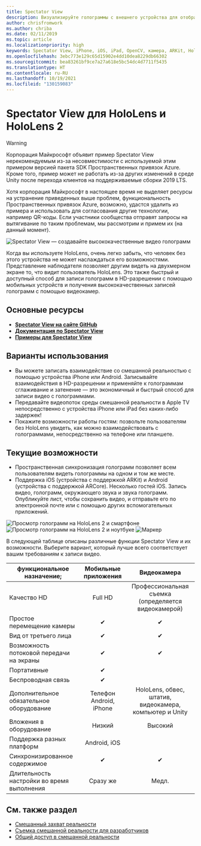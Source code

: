 ```yaml
---
title: Spectator View
description: Визуализируйте голограммы с внешнего устройства для отображения или записи взаимодействий смешанной реальности на внешнем дисплее.
author: chrisfromwork
ms.author: chriba
ms.date: 02/11/2019
ms.topic: article
ms.localizationpriority: high
keywords: Spectator View, iPhone, iOS, iPad, OpenCV, камера, ARKit, HoloLens, смешанная реальность, MixedRealityToolkit, демонстрация, запись
ms.openlocfilehash: 3ebc773e129c65d15902e4dd10dea8229db66302
ms.sourcegitcommit: bea83261bf9ce7a27a618e5bc54dc4d7711f5435
ms.translationtype: HT
ms.contentlocale: ru-RU
ms.lasthandoff: 10/19/2021
ms.locfileid: "130159083"
---
```

# <a name="spectator-view-for-hololens-and-hololens-2"></a>Spectator View для HoloLens и HoloLens 2

> [!WARNING]
> Корпорация Майкрософт объявит пример Spectator View нерекомендуемым из-за несовместимости с используемой этим примером версией пакета SDK Пространственных привязок Azure. Кроме того, пример может не работать из-за других изменений в среде Unity после перехода клиентов на поддерживаемые сборки 2019 LTS.
>
> Хотя корпорация Майкрософт в настоящее время не выделяет ресурсы на устранение приведенных выше проблем, функциональность Пространственных привязок Azure, возможно, удастся удалить из примера и использовать для согласования другие технологии, например QR-коды.   Если участники сообщества отправят запросы на вытягивание по таким проблемам, мы рассмотрим и примем их (на данный момент).

![Spectator View — создавайте высококачественные видео голограмм](images/SpecViewPhoneHero.jpg)

Когда вы используете HoloLens, очень легко забыть, что человек без этого устройства не может наслаждаться его возможностями. Представление наблюдателя позволяет другим видеть на двухмерном экране то, что видит пользователь HoloLens. Это также быстрый и доступный способ для записи голограмм в HD-разрешении с помощью мобильных устройств и получения высококачественных записей голограмм с помощью видеокамер.

## <a name="key-resources"></a>Основные ресурсы

* [**Spectator View на сайте GitHub**](https://github.com/microsoft/MixedReality-SpectatorView)
* [**Документация по Spectator View**](https://microsoft.github.io/MixedReality-SpectatorView/README.html)
* [**Примеры для Spectator View**](https://github.com/microsoft/MixedReality-SpectatorView/tree/master/samples)

## <a name="use-cases"></a>Варианты использования

* Вы можете записать взаимодействие со смешанной реальностью с помощью устройства iPhone или Android. Записывайте взаимодействия в HD-разрешении и применяйте к голограммам сглаживание и затенение — это экономичный и быстрый способ для записи видео с голограммами.
* Передавайте видеопоток среды смешанной реальности в Apple TV непосредственно с устройства iPhone или iPad без каких-либо задержек!
* Покажите возможности работы гостям: позвольте пользователям без HoloLens увидеть, как можно взаимодействовать с голограммами, непосредственно на телефоне или планшете.

## <a name="current-features"></a>Текущие возможности

* Пространственная синхронизация голограмм позволяет всем пользователям видеть голограммы на одном и том же месте.
* Поддержка iOS (устройства с поддержкой ARKit) и Android (устройства с поддержкой ARCore).
Несколько гостей iOS.
Запись видео, голограмм, окружающего звука и звука голограмм.
Опубликуйте лист, чтобы сохранить видео, и отправьте его по электронной почте или с помощью других вспомогательных приложений.

![Просмотр голограмм на HoloLens 2 и смартфоне](images/SpecViewPhoneDemo.jpg)
![Просмотр голограмм на HoloLens 2 и ноутбуке](images/hololensspectatorview-500px.jpg) ![Маркер](images/spectatorview-300px.png)

В следующей таблице описаны различные функции Spectator View и их возможности. Выберите вариант, который лучше всего соответствует вашим требованиям к записи видео.

|      функциональное назначение;                                | Мобильные приложения                  |                    Видеокамера              |
|--------------------------------------|:-----------------------:|:-------------------------------------------:|
| Качество HD                           |         Full HD         |        Профессиональная съемка (определяется видеокамерой)      |
| Простое перемещение камеры                 |            ✔            |                      ✔                      |
| Вид от третьего лица                    |            ✔            |                      ✔                      |
| Возможность потоковой передачи на экраны           |            ✔            |                      ✔                      |
| Портативные                             |            ✔            |                                             |
| Беспроводная связь                             |            ✔            |                                             |
| Дополнительное обязательное оборудование         |     Телефон Android, iPhone    | HoloLens, обвес, штатив, видеокамера, компьютер и Unity |
| Вложения в оборудование                  |           Низкий            |                     Высокий                    |
| Поддержка разных платформ                       |           Android, iOS   |                                             |
| Синхронизированное содержимое                 |            ✔            |                      ✔                      |
| Длительность настройки во время выполнения               |         Сразу же          |                     Медл.                    |
## <a name="see-also"></a>См. также раздел

* [Смешанный захват реальности](/hololens/holographic-photos-and-videos) 
* [Съемка смешанной реальности для разработчиков](../develop/advanced-concepts/mixed-reality-capture-overview.md)
* [Общий доступ в смешанной реальности](shared-experiences-in-mixed-reality.md)